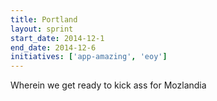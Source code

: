 ```yaml
---
title: Portland
layout: sprint
start_date: 2014-12-1
end_date: 2014-12-6
initiatives: ['app-amazing', 'eoy']
---
```


Wherein we get ready to kick ass for Mozlandia
